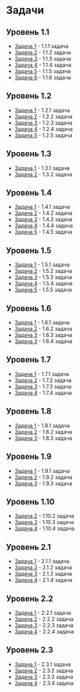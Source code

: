 # Задачи

## Уровень 1.1

- [Задача 1](./lvl1/lvl1.1/task1/) - 1.1.1 задача
- [Задача 2](./lvl1/lvl1.1/task2/) - 1.1.2 задача
- [Задача 3](./lvl1/lvl1.1/task3/) - 1.1.3 задача
- [Задача 4](./lvl1/lvl1.1/task4/) - 1.1.4 задача
- [Задача 5](./lvl1/lvl1.1/task5/) - 1.1.5 задача
- [Задача 6](./lvl1/lvl1.1/task6/) - 1.1.6 задача

## Уровень 1.2

- [Задача 1](./lvl1/lvl1.2/task1/) - 1.2.1 задача
- [Задача 2](./lvl1/lvl1.2/task2/) - 1.2.2 задача
- [Задача 3](./lvl1/lvl1.2/task3/) - 1.2.3 задача
- [Задача 4](./lvl1/lvl1.2/task4/) - 1.2.4 задача
- [Задача 5](./lvl1/lvl1.2/task5/) - 1.2.5 задача

## Уровень 1.3

- [Задача 1](./lvl1/lvl1.3/task1/) - 1.3.1 задача
- [Задача 2](./lvl1/lvl1.3/task2/) - 1.3.2 задача

## Уровень 1.4

- [Задача 1](./lvl1/lvl1.4/task1/) - 1.4.1 задача
- [Задача 2](./lvl1/lvl1.4/task2/) - 1.4.2 задача
- [Задача 3](./lvl1/lvl1.4/task3/) - 1.4.3 задача
- [Задача 4](./lvl1/lvl1.4/task4/) - 1.4.4 задача
- [Задача 5](./lvl1/lvl1.4/task5/) - 1.4.5 задача

## Уровень 1.5

- [Задача 1](./lvl1/lvl1.5/task1/) - 1.5.1 задача
- [Задача 2](./lvl1/lvl1.5/task2/) - 1.5.2 задача
- [Задача 3](./lvl1/lvl1.5/task3/) - 1.5.3 задача
- [Задача 4](./lvl1/lvl1.5/task4/) - 1.5.4 задача
- [Задача 5](./lvl1/lvl1.5/task5/) - 1.5.5 задача

## Уровень 1.6

- [Задача 1](./lvl1/lvl1.6/task1/) - 1.6.1 задача
- [Задача 2](./lvl1/lvl1.6/task2/) - 1.6.2 задача
- [Задача 3](./lvl1/lvl1.6/task3/) - 1.6.3 задача
- [Задача 3](./lvl1/lvl1.6/task4/) - 1.6.4 задача

## Уровень 1.7

- [Задача 1](./lvl1/lvl1.7/task1/) - 1.7.1 задача
- [Задача 2](./lvl1/lvl1.7/task2/) - 1.7.2 задача
- [Задача 3](./lvl1/lvl1.7/task3/) - 1.7.3 задача
- [Задача 4](./lvl1/lvl1.7/task4/) - 1.7.4 задача

## Уровень 1.8

- [Задача 1](./lvl1/lvl1.8/task1/) - 1.8.1 задача
- [Задача 2](./lvl1/lvl1.8/task2/) - 1.8.2 задача
- [Задача 3](./lvl1/lvl1.8/task3/) - 1.8.3 задача

## Уровень 1.9

- [Задача 1](./lvl1/lvl1.9/task1/) - 1.9.1 задача
- [Задача 2](./lvl1/lvl1.9/task2/) - 1.9.2 задача
- [Задача 3](./lvl1/lvl1.9/task3/) - 1.9.3 задача

## Уровень 1.10

- [Задача 2](./lvl1/lvl1.10/task2/) - 1.10.2 задача
- [Задача 3](./lvl1/lvl1.10/task3/) - 1.10.3 задача
- [Задача 4](./lvl1/lvl1.10/task4/) - 1.10.4 задача

## Уровень 2.1

- [Задача 1](./lvl2/lvl2.1/task1/) - 2.1.1 задача
- [Задача 2](./lvl2/lvl2.1/task2/) - 2.1.2 задача
- [Задача 3](./lvl2/lvl2.1/task3/) - 2.1.3 задача
- [Задача 4](./lvl2/lvl2.1/task4/) - 2.1.4 задача

## Уровень 2.2

- [Задача 1](./lvl2/lvl2.2/task1/) - 2.2.1 задача
- [Задача 2](./lvl2/lvl2.2/task2/) - 2.2.2 задача
- [Задача 3](./lvl2/lvl2.2/task3/) - 2.2.3 задача
- [Задача 4](./lvl2/lvl2.2/task4/) - 2.2.4 задача

## Уровень 2.3

- [Задача 1](./lvl2/lvl2.3/task1/) - 2.3.1 задача
- [Задача 2](./lvl2/lvl2.3/task1/) - 2.3.2 задача
- [Задача 3](./lvl2/lvl2.3/task1/) - 2.3.3 задача
- [Задача 4](./lvl2/lvl2.3/task1/) - 2.3.4 задача